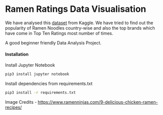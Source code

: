 # Ramen Ratings Data Visualisation

We have analysed this [dataset]( https://www.kaggle.com/residentmario/ramen-ratings?select=ramen-ratings.csv) from Kaggle. We have tried to find out the popularity of Ramen Noodles country-wise and also the top brands which have come in Top Ten Ratings most number of times.

A good beginner friendly Data Analysis Project.

#### Installation

Install Jupyter Notebook 
```sh
pip3 install jupyter notebook
```
Install dependencies from requirements.txt
```sh
pip3 install -r requirements.txt
```
Image Credits - https://www.ramenninjas.com/9-delicious-chicken-ramen-recipes/
